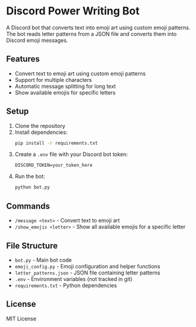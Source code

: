 # Discord Power Writing Bot

A Discord bot that converts text into emoji art using custom emoji patterns. The bot reads letter patterns from a JSON file and converts them into Discord emoji messages.

## Features

- Convert text to emoji art using custom emoji patterns
- Support for multiple characters
- Automatic message splitting for long text
- Show available emojis for specific letters

## Setup

1. Clone the repository
2. Install dependencies:
   ```bash
   pip install -r requirements.txt
   ```
3. Create a `.env` file with your Discord bot token:
   ```
   DISCORD_TOKEN=your_token_here
   ```
4. Run the bot:
   ```bash
   python bot.py
   ```

## Commands

- `/message <text>` - Convert text to emoji art
- `/show_emojis <letter>` - Show all available emojis for a specific letter

## File Structure

- `bot.py` - Main bot code
- `emoji_config.py` - Emoji configuration and helper functions
- `letter_patterns.json` - JSON file containing letter patterns
- `.env` - Environment variables (not tracked in git)
- `requirements.txt` - Python dependencies

## License

MIT License 
